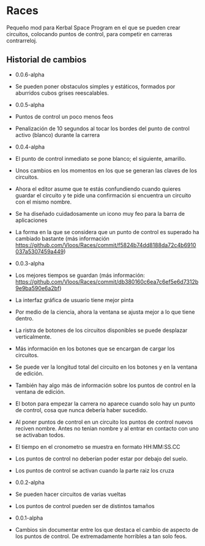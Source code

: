 # Races
Pequeño mod para Kerbal Space Program en el que se pueden crear circuitos, colocando puntos de control, para competir en carreras contrarreloj.

## Historial de cambios
* 0.0.6-alpha
 * Se pueden poner obstaculos simples y estáticos, formados por aburridos cubos grises reescalables.

* 0.0.5-alpha
 * Puntos de control un poco menos feos
 * Penalización de 10 segundos al tocar los bordes del punto de control activo (blanco) durante la carrera

* 0.0.4-alpha
 * El punto de control inmediato se pone blanco; el siguiente, amarillo.
 * Unos cambios en los momentos en los que se generan las claves de los circuitos.
 * Ahora el editor asume que te estás confundiendo cuando quieres guardar el circuito y te pide una confirmación si encuentra un circuito con el mismo nombre.
 * Se ha diseñado cuidadosamente un icono muy feo para la barra de aplicaciones
 * La forma en la que se considera que un punto de control es superado ha cambiado bastante (más información https://github.com/Vloos/Races/commit/f5824b74dd8188da72c4b6910037a5307459a449)

* 0.0.3-alpha
 * Los mejores tiempos se guardan (más información: https://github.com/Vloos/Races/commit/db380160c6ea7c6ef5e6d7312b9e9ba590e6a2bf)
 * La interfaz gráfica de usuario tiene mejor pinta
  * Por medio de la ciencia, ahora la ventana se ajusta mejor a lo que tiene dentro.
  * La ristra de botones de los circuitos disponibles se puede desplazar verticalmente.
  * Más información en los botones que se encargan de cargar los circuitos.
  * Se puede ver la longitud total del circuito en los botones y en la ventana de edición.
  * También hay algo más de información sobre los puntos de control en la ventana de edición.
  * El boton para empezar la carrera no aparece cuando solo hay un punto de control, cosa que nunca debería haber sucedido.
 * Al poner puntos de control en un circuito los puntos de control nuevos reciven nombre. Antes no tenian nombre y al entrar en contacto con uno se activaban todos.
 * El tiempo en el cronometro se muestra en formato HH:MM:SS.CC
 * Los puntos de control no deberían poder estar por debajo del suelo.
 * Los puntos de control se activan cuando la parte raiz los cruza

* 0.0.2-alpha
 * Se pueden hacer circuitos de varias vueltas
 * Los puntos de control pueden ser de distintos tamaños

* 0.0.1-alpha
 * Cambios sin documentar entre los que destaca el cambio de aspecto de los puntos de control. De extremadamente horribles a tan solo feos.
